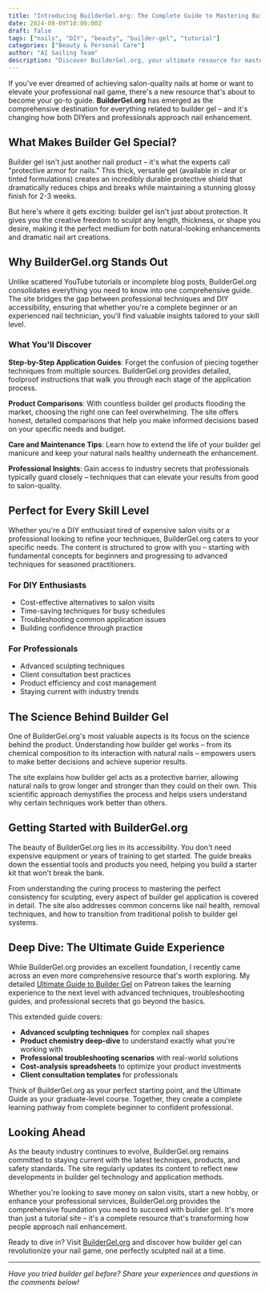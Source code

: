 ```yaml
---
title: "Introducing BuilderGel.org: The Complete Guide to Mastering Builder Gel"
date: 2024-08-09T10:00:00Z
draft: false
tags: ["nails", "DIY", "beauty", "builder-gel", "tutorial"]
categories: ["Beauty & Personal Care"]
author: "AI Sailing Team"
description: "Discover BuilderGel.org, your ultimate resource for mastering builder gel application, care, and techniques for both DIY enthusiasts and professionals."
---
```


If you've ever dreamed of achieving salon-quality nails at home or want to elevate your professional nail game, there's a new resource that's about to become your go-to guide. **BuilderGel.org** has emerged as the comprehensive destination for everything related to builder gel – and it's changing how both DIYers and professionals approach nail enhancement.

## What Makes Builder Gel Special?

Builder gel isn't just another nail product – it's what the experts call "protective armor for nails." This thick, versatile gel (available in clear or tinted formulations) creates an incredibly durable protective shield that dramatically reduces chips and breaks while maintaining a stunning glossy finish for 2-3 weeks.

But here's where it gets exciting: builder gel isn't just about protection. It gives you the creative freedom to sculpt any length, thickness, or shape you desire, making it the perfect medium for both natural-looking enhancements and dramatic nail art creations.

## Why BuilderGel.org Stands Out

Unlike scattered YouTube tutorials or incomplete blog posts, BuilderGel.org consolidates everything you need to know into one comprehensive guide. The site bridges the gap between professional techniques and DIY accessibility, ensuring that whether you're a complete beginner or an experienced nail technician, you'll find valuable insights tailored to your skill level.

### What You'll Discover

**Step-by-Step Application Guides**: Forget the confusion of piecing together techniques from multiple sources. BuilderGel.org provides detailed, foolproof instructions that walk you through each stage of the application process.

**Product Comparisons**: With countless builder gel products flooding the market, choosing the right one can feel overwhelming. The site offers honest, detailed comparisons that help you make informed decisions based on your specific needs and budget.

**Care and Maintenance Tips**: Learn how to extend the life of your builder gel manicure and keep your natural nails healthy underneath the enhancement.

**Professional Insights**: Gain access to industry secrets that professionals typically guard closely – techniques that can elevate your results from good to salon-quality.

## Perfect for Every Skill Level

Whether you're a DIY enthusiast tired of expensive salon visits or a professional looking to refine your techniques, BuilderGel.org caters to your specific needs. The content is structured to grow with you – starting with fundamental concepts for beginners and progressing to advanced techniques for seasoned practitioners.

### For DIY Enthusiasts
- Cost-effective alternatives to salon visits
- Time-saving techniques for busy schedules
- Troubleshooting common application issues
- Building confidence through practice

### For Professionals
- Advanced sculpting techniques
- Client consultation best practices
- Product efficiency and cost management
- Staying current with industry trends

## The Science Behind Builder Gel

One of BuilderGel.org's most valuable aspects is its focus on the science behind the product. Understanding how builder gel works – from its chemical composition to its interaction with natural nails – empowers users to make better decisions and achieve superior results.

The site explains how builder gel acts as a protective barrier, allowing natural nails to grow longer and stronger than they could on their own. This scientific approach demystifies the process and helps users understand why certain techniques work better than others.

## Getting Started with BuilderGel.org

The beauty of BuilderGel.org lies in its accessibility. You don't need expensive equipment or years of training to get started. The guide breaks down the essential tools and products you need, helping you build a starter kit that won't break the bank.

From understanding the curing process to mastering the perfect consistency for sculpting, every aspect of builder gel application is covered in detail. The site also addresses common concerns like nail health, removal techniques, and how to transition from traditional polish to builder gel systems.

## Deep Dive: The Ultimate Guide Experience

While BuilderGel.org provides an excellent foundation, I recently came across an even more comprehensive resource that's worth exploring. My detailed [Ultimate Guide to Builder Gel](https://www.patreon.com/posts/ultimate-guide-134927049) on Patreon takes the learning experience to the next level with advanced techniques, troubleshooting guides, and professional secrets that go beyond the basics.

This extended guide covers:
- **Advanced sculpting techniques** for complex nail shapes
- **Product chemistry deep-dive** to understand exactly what you're working with
- **Professional troubleshooting scenarios** with real-world solutions
- **Cost-analysis spreadsheets** to optimize your product investments
- **Client consultation templates** for professionals

Think of BuilderGel.org as your perfect starting point, and the Ultimate Guide as your graduate-level course. Together, they create a complete learning pathway from complete beginner to confident professional.

## Looking Ahead

As the beauty industry continues to evolve, BuilderGel.org remains committed to staying current with the latest techniques, products, and safety standards. The site regularly updates its content to reflect new developments in builder gel technology and application methods.

Whether you're looking to save money on salon visits, start a new hobby, or enhance your professional services, BuilderGel.org provides the comprehensive foundation you need to succeed with builder gel. It's more than just a tutorial site – it's a complete resource that's transforming how people approach nail enhancement.

Ready to dive in? Visit [BuilderGel.org](https://buildergel.org/) and discover how builder gel can revolutionize your nail game, one perfectly sculpted nail at a time.

---

*Have you tried builder gel before? Share your experiences and questions in the comments below!*